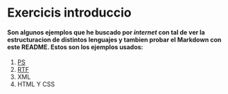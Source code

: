 # Exercicis introduccio
#### Son algunos ejemplos que he buscado por _internet_ con tal de ver la estructuracion de distintos lenguajes y tambien probar el Markdown con este **README**. Estos son los ejemplos usados:
1. [PS](https://github.com/RDAW1/Exercicis-introducci-/blob/master/Ejemplo%20PS.ps)
2. [RTF](https://github.com/RDAW1/Exercicis-introducci-/blob/master/Ejemplo%20RTF.rtf)
3. XML
4. HTML Y CSS
